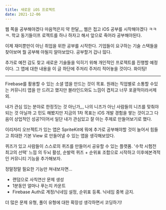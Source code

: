 ```yaml
---
title: 새로운 iOS 프로젝트
date: 2021-12-06
---
```


웹 쪽을 공부해야겠다 마음먹은지 약 한달,,, 웹은 접고 iOS 공부를 시작해야겠다 ㅋㅋㅋ. 학교 동기들이프
로젝트를 하나 하자고 해서 앞으로 죽어라 공부해야된다.

이제 재미뿐만이 아닌 취업을 위한 공부를 시작한다. 기업들이 요구하는 기술 스택들을 찾아보며 뭘 공부해
야될지 알아보았다. 공부할거 겁나 많다.

추가로 예전 감도 찾고 새로운 기술들을 익히기 위해 개인적인 프로젝트를 진행할 예정이다. 그 앱에 대한
내용을 이 글 하단에 주저리 주저리 적어놓을 것이다. 화이팅!

---

Firebase를 활용할 수 있는 소셜 앱을 만드는 것이 목표. 원래는 직업별로 소통할 수있는 커뮤니티 앱을 만
드려고 했지만 블라인드와도 느낌이 겹치고 너무 포괄적이라서제외.

내가 관심 있는 분야로 한정짓는 것 아닌가,,, 나의 니즈가 아닌 사람들의 니즈를 맞춰야되는 것 아닐까 고
민도 해봤지만 지금의 1차 목표는 iOS 개발 경험을 쌓는 것이고그 다음이 상업적인 성공?이어서 일단 내가
관심있고 잘 아는 주제로 만들어보기로 했다.

이리저리 오브젝트가 있는 앱은 SpriteKit에 뭐에 추가로 공부해야할 것이 늘어서 힘들고 최대한 기본 View
로 만들어낼 수 있는 앱을 생각해보았다.

퀴즈가 있고 사람들이 스스로의 퀴즈를 만들어서 공유할 수 있는 플랫폼. '수학 시험전 최고의 선택' 느낌
의 두뇌 활성, 순발력 퀴즈 + 순위표 조합으로 시작하고 이후에본격적인 커뮤니티 기능을 추가해보자.

정말정말 필요한 기능만 쳐내보자면...

- 랜덤으로 사칙연산 문제 생성
- 1분동안 얼마나 푸는지 카운트
- Firebase Auth로 계정/닉네임 설정, 순위표 등록. 닉네임 중복 금지.

더 많은 문제 유형, 풀이 유형에 대한 확장성 생각하면서 코딩하기!

